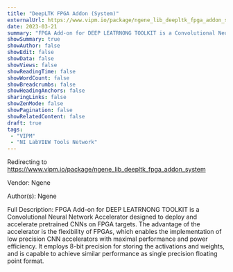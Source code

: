 ```yaml
---
title: "DeepLTK FPGA Addon (System)"
externalUrl: https://www.vipm.io/package/ngene_lib_deepltk_fpga_addon_system
date: 2023-03-21
summary: "FPGA Add-on for DEEP LEATRNONG TOOLKIT is a Convolutional Neural Network Accelerator designed to deploy and accelerate pretrained CNNs on FPGA targets."
showSummary: true
showAuthor: false
showEdit: false
showData: false
showViews: false
showReadingTime: false
showWordCount: false
showBreadcrumbs: false
showHeadingAnchors: false
sharingLinks: false
showZenMode: false
showPagination: false
showRelatedContent: false
draft: true
tags:
 - "VIPM"
 - "NI LabVIEW Tools Network"
---
```


Redirecting to https://www.vipm.io/package/ngene_lib_deepltk_fpga_addon_system

Vendor: Ngene

Author(s): Ngene
 
Full Description:
FPGA Add-on for DEEP LEATRNONG TOOLKIT is a Convolutional Neural Network Accelerator designed to deploy and accelerate pretrained CNNs on FPGA targets. The advantage of the accelerator is the flexibility of FPGAs, which enables the implementation of low precision CNN accelerators with maximal performance and power efficiency. It employs 8-bit precision for storing the activations and weights, and is capable to achieve similar performance as single precision floating point format.